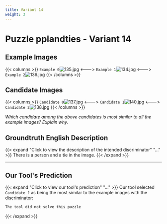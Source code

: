 ```yaml
---
title: Variant 14
weight: 3
---
```


# Puzzle pplandties - Variant 14

## Example Images
{{< columns >}}
`Example 0`![135.jpg](/natscene-data/images/135.jpg)
<--->
`Example 1`![134.jpg](/natscene-data/images/134.jpg)
<--->
`Example 2`![136.jpg](/natscene-data/images/136.jpg)
{{< /columns >}}

## Candidate Images
{{< columns >}}
`Candidate 0`![137.jpg](/natscene-data/images/137.jpg)
<--->
`Candidate 1`![140.jpg](/natscene-data/images/140.jpg)
<--->
`Candidate 2`![138.jpg](/natscene-data/images/138.jpg)
{{< /columns >}}

*Which candidate among the above candidates is most similar to all the example images? Explain why.*

## Groundtruth English Description

{{< expand "Click to view the description of the intended discriminator" "..." >}}
There is a person and a tie in the image.
{{< /expand >}}

---



## Our Tool's Prediction

{{< expand "Click to view our tool's prediction" "..." >}}
Our tool selected `Candidate ?` as being the most similar to the example images with the discriminator:
```plaintext
The tool did not solve this puzzle
```
{{< /expand >}}
